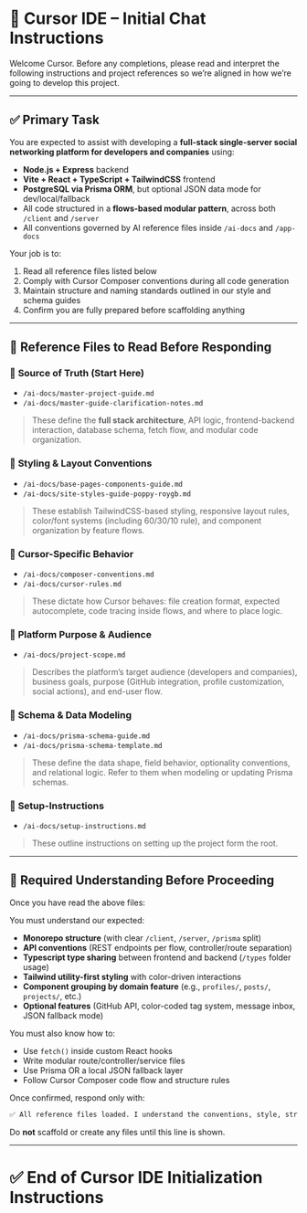 # 🧠 Cursor IDE – Initial Chat Instructions

Welcome Cursor. Before any completions, please read and interpret the following instructions and project references so we’re aligned in how we’re going to develop this project.

---

## ✅ Primary Task

You are expected to assist with developing a **full-stack single-server social networking platform for developers and companies** using:

* **Node.js + Express** backend
* **Vite + React + TypeScript + TailwindCSS** frontend
* **PostgreSQL via Prisma ORM**, but optional JSON data mode for dev/local/fallback
* All code structured in a **flows-based modular pattern**, across both `/client` and `/server`
* All conventions governed by AI reference files inside `/ai-docs` and `/app-docs`

Your job is to:

1. Read all reference files listed below
2. Comply with Cursor Composer conventions during all code generation
3. Maintain structure and naming standards outlined in our style and schema guides
4. Confirm you are fully prepared before scaffolding anything

---

## 📁 Reference Files to Read Before Responding

### 🔹 **Source of Truth (Start Here)**

* `/ai-docs/master-project-guide.md`
* `/ai-docs/master-guide-clarification-notes.md`

> These define the **full stack architecture**, API logic, frontend-backend interaction, database schema, fetch flow, and modular code organization.

### 🔹 **Styling & Layout Conventions**

* `/ai-docs/base-pages-components-guide.md`
* `/ai-docs/site-styles-guide-poppy-roygb.md`

> These establish TailwindCSS-based styling, responsive layout rules, color/font systems (including 60/30/10 rule), and component organization by feature flows.

### 🔹 **Cursor-Specific Behavior**

* `/ai-docs/composer-conventions.md`
* `/ai-docs/cursor-rules.md`

> These dictate how Cursor behaves: file creation format, expected autocomplete, code tracing inside flows, and where to place logic.

### 🔹 **Platform Purpose & Audience**

* `/ai-docs/project-scope.md`

> Describes the platform’s target audience (developers and companies), business goals, purpose (GitHub integration, profile customization, social actions), and end-user flow.

### 🔹 **Schema & Data Modeling**

* `/ai-docs/prisma-schema-guide.md`
* `/ai-docs/prisma-schema-template.md`

> These define the data shape, field behavior, optionality conventions, and relational logic. Refer to them when modeling or updating Prisma schemas.

### 🔹 **Setup-Instructions**

* `/ai-docs/setup-instructions.md`

> These outline instructions on setting up the project form the root.

---

## 🧭 Required Understanding Before Proceeding

Once you have read the above files:

You must understand our expected:

* **Monorepo structure** (with clear `/client`, `/server`, `/prisma` split)
* **API conventions** (REST endpoints per flow, controller/route separation)
* **Typescript type sharing** between frontend and backend (`/types` folder usage)
* **Tailwind utility-first styling** with color-driven interactions
* **Component grouping by domain feature** (e.g., `profiles/`, `posts/`, `projects/`, etc.)
* **Optional features** (GitHub API, color-coded tag system, message inbox, JSON fallback mode)

You must also know how to:

* Use `fetch()` inside custom React hooks
* Write modular route/controller/service files
* Use Prisma OR a local JSON fallback layer
* Follow Cursor Composer code flow and structure rules

Once confirmed, respond only with:

```txt
✅ All reference files loaded. I understand the conventions, style, structure, and purpose. Ready to scaffold the boilerplate structure.
```

Do **not** scaffold or create any files until this line is shown.

---

# ✅ End of Cursor IDE Initialization Instructions
